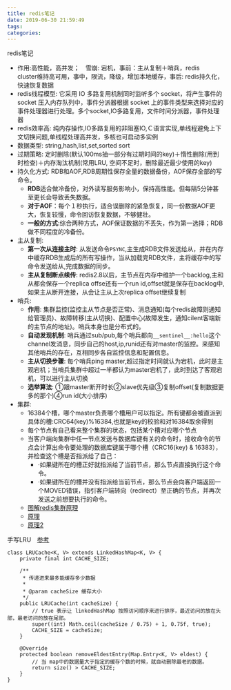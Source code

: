 ```yaml
---
title: redis笔记
date: 2019-06-30 21:59:49
tags:
categories:
---
```

redis笔记
<!--more-->

- 作用:高性能，高并发；　雪崩: 宕机，事前：主从复制＋哨兵，redis　cluster维持高可用，事中，限流，降级，增加本地缓存，事后: redis持久化，快速恢复数据
- redis线程模型:  它采用 IO 多路复用机制同时监听多个 socket，将产生事件的 socket 压入内存队列中，事件分派器根据 socket 上的事件类型来选择对应的事件处理器进行处理。多个socket,IO多路复用，文件时间分派器，事件处理器
- redis效率高: 纯内存操作,IO多路复用的非阻塞IO,Ｃ语言实现,单线程避免上下文切换问题,单线程处理高并发，多核也可启动多实例
- 数据类型: string,hash,list,set,sorted sort
- 过期策略: 定时删除(默认100ms抽一部分有过期时间的key)＋惰性删除(用到时检查)＋内存淘汰机制(常用LRU, 空间不足时，删除最近最少使用的key)
- 持久化方式: RDB和AOF,RDB周期性保存全量的数据备份，AOF保存全部的写命令。
  - **RDB**适合做冷备份，对外读写服务影响小，保持高性能。但每隔5分钟甚至更长会导致丢失数据。　
  - **对于AOF**：每个１秒执行，适合误删除的紧急恢复，同一份数据AOF更大，恢复较慢，命令回访恢复数据，不够健壮。
  - **一般的方式**:综合两种方式，AOF保证数据的不丢失，作为第一选择；RDB做不同程度的冷备份。
- 主从复制: 
  - **第一次从连接主时**: 从发送命令`PSYNC`,主生成RDB文件发送给从，并在内存中缓存RDB生成后的所有写操作，当从加载完RDB文件，主将缓存中的写命令发送给从,完成数据的同步。
  - **主从复制断点续传**: redis2.8以后，主节点在内存中维护一个backlog,主和从都会保存一个replica offse还有一个run id,offset就是保存在backlog中,如果主从断开连接，从会让主从上次replica offset继续复制
- 哨兵: 
  - **作用**: 集群监控(监控主从节点是否正常)、消息通知(每个redis故障则通知给管理员)、故障转移(主从切换)、配置中心(故障发生，通知cilent客端新的主节点的地址)。哨兵本身也是分布式的。　
  - **自动发现机制**: 哨兵通过sub/pub,每个哨兵都向`__sentinel__:hello`这个channel发消息，同步自己的host,ip,runid还有对master的监控。来感知其他哨兵的存在，互相同步各自监控信息和配置信息。
  - **主从切换步骤**: 每个哨兵ping master,超过指定时间就认为宕机，此时是主观宕机；当哨兵集群中超过一半都认为master宕机了，此时到达了客观宕机，可以进行主从切换　
  - **选举算法**: ①跟master断开时长②slave优先级③复制offset(复制数据更多的那个)④run id(大小排序)
- 集群: 
  - 16384个槽，哪个master负责哪个槽用户可以指定。所有键都会被直派到具体的槽:CRC64(key)%16384,也就是key的校验和对16384取余得到
  - 每个节点有自己看来整个集群的状态，包括某个槽对应哪个节点
  - 当客户端向集群中任一节点发送与数据库键有关的命令时，接收命令的节点会计算出命令要处理的数据库键属于哪个槽（CRC16(key) & 16383），并检查这个槽是否指派给了自己： 
    - ·如果键所在的槽正好就指派给了当前节点，那么节点直接执行这个命令。 
    - ·如果键所在的槽并没有指派给当前节点，那么节点会向客户端返回一个MOVED错误，指引客户端转向（redirect）至正确的节点，并再次发送之前想要执行的命令。
  - [图解redis集群原理](https://blog.csdn.net/yejingtao703/article/details/78484151)
  - [原理](https://whetherlove.github.io/2018/10/07/Redis%E9%9B%86%E7%BE%A4-Cluster%E5%AE%9E%E7%8E%B0%E5%8E%9F%E7%90%86/)
  - [原理2](http://shanks.leanote.com/post/Redis-Cluster)

手写LRU　[参考](https://www.cnblogs.com/WJ5888/p/4371647.html)
```主和从都会保存一个replica offse还有一个run id,offset 
class LRUCache<K, V> extends LinkedHashMap<K, V> {
    private final int CACHE_SIZE;

    /**
     * 传递进来最多能缓存多少数据
     *
     * @param cacheSize 缓存大小
     */
    public LRUCache(int cacheSize) {
        // true 表示让 linkedHashMap 按照访问顺序来进行排序，最近访问的放在头部，最老访问的放在尾部。
        super((int) Math.ceil(cacheSize / 0.75) + 1, 0.75f, true);
        CACHE_SIZE = cacheSize;
    }

    @Override
    protected boolean removeEldestEntry(Map.Entry<K, V> eldest) {
        // 当 map中的数据量大于指定的缓存个数的时候，就自动删除最老的数据。
        return size() > CACHE_SIZE;
    }
}
```
